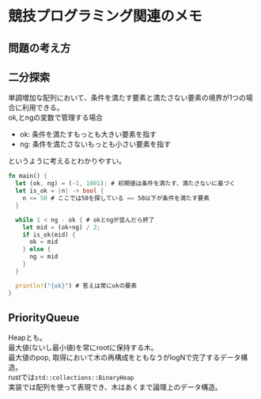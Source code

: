 # 競技プログラミング関連のメモ

## 問題の考え方



## 二分探索

単調増加な配列において、条件を満たす要素と満たさない要素の境界が1つの場合に利用できる。  
ok,とngの変数で管理する場合  
* ok: 条件を満たすもっとも大きい要素を指す
* ng: 条件を満たさないもっとも小さい要素を指す

というように考えるとわかりやすい。

```rust
fn main() {
  let (ok, ng) = (-1, 1001); # 初期値は条件を満たす、満たさないに基づく
  let is_ok = |n| -> bool {
    n <= 50 # ここでは50を探している == 50以下が条件を満たす要素
  }

  while 1 < ng - ok { # okとngが並んだら終了
    let mid = (ok+ng) / 2;
    if is_ok(mid) {
      ok = mid
    } else {
      ng = mid
    }
  }

  println!("{ok}") # 答えは常にokの要素
}
```

## PriorityQueue

Heapとも。  
最大値(ないし最小値)を常にrootに保持する木。  
最大値のpop, 取得において木の再構成をともなうがlogNで完了するデータ構造。  
rustでは`std::collections::BinaryHeap`  
実装では配列を使って表現でき、木はあくまで論理上のデータ構造。

